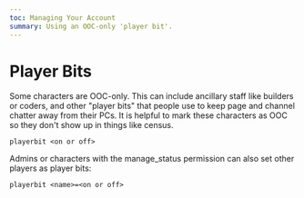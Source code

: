 ```yaml
---
toc: Managing Your Account
summary: Using an OOC-only 'player bit'.
---
```

# Player Bits

Some characters are OOC-only.  This can include ancillary staff like builders or coders, and other "player bits" that people use to keep page and channel chatter away from their PCs.  It is helpful to mark these characters as OOC so they don't show up in things like census.

`playerbit <on or off>`
  
Admins or characters with the manage\_status permission can also set other players as player bits:

`playerbit <name>=<on or off>`
